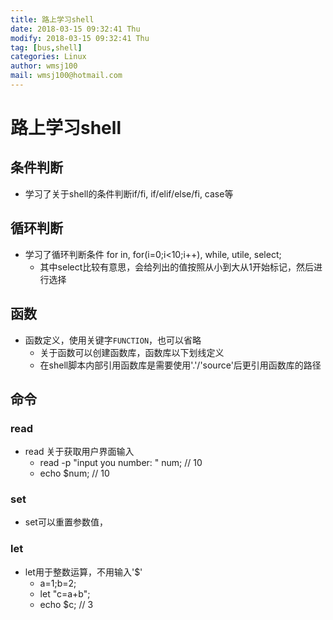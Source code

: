 ```yaml
---
title: 路上学习shell
date: 2018-03-15 09:32:41 Thu
modify: 2018-03-15 09:32:41 Thu
tag: [bus,shell]
categories: Linux
author: wmsj100
mail: wmsj100@hotmail.com
---
```


# 路上学习shell

## 条件判断
- 学习了关于shell的条件判断if/fi, if/elif/else/fi, case等

## 循环判断
- 学习了循环判断条件 for in, for(i=0;i<10;i++), while, utile, select;
  - 其中select比较有意思，会给列出的值按照从小到大从1开始标记，然后进行选择

## 函数
- 函数定义，使用关键字`FUNCTION`，也可以省略
  - 关于函数可以创建函数库，函数库以下划线定义
  - 在shell脚本内部引用函数库是需要使用'.'/'source'后更引用函数库的路径

## 命令
### read
- read 关于获取用户界面输入
  - read -p "input you number: " num; // 10
  - echo $num; // 10

### set 
- set可以重置参数值，

### let 
- let用于整数运算，不用输入'$'
  - a=1;b=2;
  - let "c=a+b";
  - echo $c; // 3
